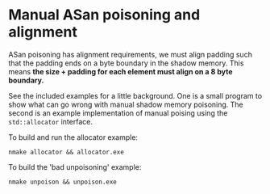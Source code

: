 # Manual ASan poisoning and alignment

ASan poisoning has alignment requirements, we must align padding such that the padding ends on a byte boundary in the shadow memory. This means **the size + padding for each element must align on a 8 byte boundary.**

See the included examples for a little background. One is a small program to show what can go wrong with manual shadow memory poisoning. The second is an example implementation of manual poising using the `std::allocator` interface.

To build and run the allocator example:

   `nmake allocator && allocator.exe`

To build the 'bad unpoisoning' example:

   `nmake unpoison && unpoison.exe`

